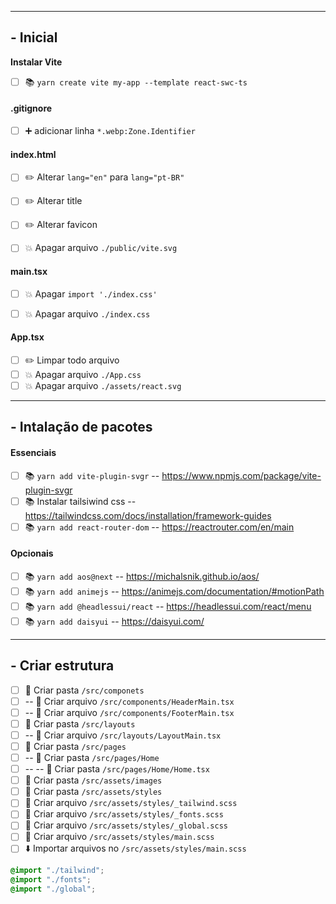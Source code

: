 

---
## **- Inicial**
**Instalar Vite**
- [ ] :books: `yarn create vite my-app --template react-swc-ts`

#### **.gitignore**

- [ ] :heavy_plus_sign: adicionar linha `*.webp:Zone.Identifier`


#### **index.html**

- [ ] :pencil2: Alterar `lang="en"`  para `lang="pt-BR"`
- [ ] :pencil2: Alterar title
- [ ] :pencil2: Alterar favicon
- [ ] :boom: Apagar arquivo `./public/vite.svg`


#### **main.tsx**

- [ ] :boom: Apagar `import './index.css'`
- [ ] :boom: Apagar arquivo `./index.css`


#### **App.tsx**

- [ ] :pencil2: Limpar todo arquivo
- [ ] :boom: Apagar arquivo `./App.css`
- [ ] :boom: Apagar arquivo `./assets/react.svg`

---
## **- Intalação de pacotes** 

#### **Essenciais**

- [ ] :books: `yarn add vite-plugin-svgr`  -- https://www.npmjs.com/package/vite-plugin-svgr
- [ ] :books: Instalar tailsiwind css -- https://tailwindcss.com/docs/installation/framework-guides
- [ ] :books: `yarn add react-router-dom`  -- https://reactrouter.com/en/main

#### **Opcionais**

- [ ] :books: `yarn add aos@next` -- https://michalsnik.github.io/aos/
- [ ] :books: `yarn add animejs` -- https://animejs.com/documentation/#motionPath
- [ ] :books: `yarn add @headlessui/react` -- https://headlessui.com/react/menu
- [ ] :books: `yarn add daisyui`  --  https://daisyui.com/

---

## **- Criar estrutura**

- [ ] :file_folder: Criar pasta `/src/componets`
- [ ] -- :page_with_curl: Criar arquivo `/src/components/HeaderMain.tsx`
- [ ] -- :page_with_curl: Criar arquivo `/src/components/FooterMain.tsx`
- [ ] :file_folder: Criar pasta `/src/layouts`
- [ ] -- :page_with_curl: Criar arquivo `/src/layouts/LayoutMain.tsx`
- [ ] :file_folder: Criar pasta `/src/pages`
- [ ] -- :file_folder: Criar pasta `/src/pages/Home`
- [ ] -- -- :file_folder: Criar pasta `/src/pages/Home/Home.tsx`
- [ ] :file_folder: Criar pasta `/src/assets/images`
- [ ] :file_folder: Criar pasta `/src/assets/styles`
- [ ] :page_with_curl: Criar arquivo `/src/assets/styles/_tailwind.scss`
- [ ] :page_with_curl: Criar arquivo `/src/assets/styles/_fonts.scss`
- [ ] :page_with_curl: Criar arquivo `/src/assets/styles/_global.scss`
- [ ] :page_with_curl: Criar arquivo `/src/assets/styles/main.scss`
- [ ] :arrow_down: Importar arquivos no  `/src/assets/styles/main.scss`
~~~scss
@import "./tailwind";
@import "./fonts";
@import "./global";
~~~

